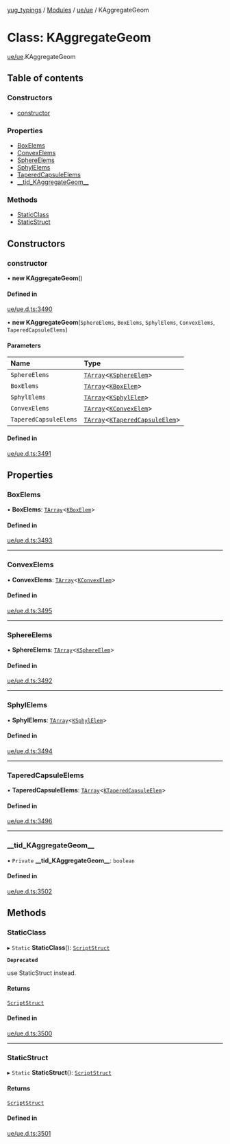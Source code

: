 [yug_typings](../README.md) / [Modules](../modules.md) / [ue/ue](../modules/ue_ue.md) / KAggregateGeom

# Class: KAggregateGeom

[ue/ue](../modules/ue_ue.md).KAggregateGeom

## Table of contents

### Constructors

- [constructor](ue_ue.KAggregateGeom.md#constructor)

### Properties

- [BoxElems](ue_ue.KAggregateGeom.md#boxelems)
- [ConvexElems](ue_ue.KAggregateGeom.md#convexelems)
- [SphereElems](ue_ue.KAggregateGeom.md#sphereelems)
- [SphylElems](ue_ue.KAggregateGeom.md#sphylelems)
- [TaperedCapsuleElems](ue_ue.KAggregateGeom.md#taperedcapsuleelems)
- [\_\_tid\_KAggregateGeom\_\_](ue_ue.KAggregateGeom.md#__tid_kaggregategeom__)

### Methods

- [StaticClass](ue_ue.KAggregateGeom.md#staticclass)
- [StaticStruct](ue_ue.KAggregateGeom.md#staticstruct)

## Constructors

### constructor

• **new KAggregateGeom**()

#### Defined in

[ue/ue.d.ts:3490](https://github.com/YugMetaverse/yug_typings/blob/25cad34/ue/ue.d.ts#L3490)

• **new KAggregateGeom**(`SphereElems`, `BoxElems`, `SphylElems`, `ConvexElems`, `TaperedCapsuleElems`)

#### Parameters

| Name | Type |
| :------ | :------ |
| `SphereElems` | [`TArray`](../interfaces/ue_puerts.TArray.md)<[`KSphereElem`](ue_ue.KSphereElem.md)\> |
| `BoxElems` | [`TArray`](../interfaces/ue_puerts.TArray.md)<[`KBoxElem`](ue_ue.KBoxElem.md)\> |
| `SphylElems` | [`TArray`](../interfaces/ue_puerts.TArray.md)<[`KSphylElem`](ue_ue.KSphylElem.md)\> |
| `ConvexElems` | [`TArray`](../interfaces/ue_puerts.TArray.md)<[`KConvexElem`](ue_ue.KConvexElem.md)\> |
| `TaperedCapsuleElems` | [`TArray`](../interfaces/ue_puerts.TArray.md)<[`KTaperedCapsuleElem`](ue_ue.KTaperedCapsuleElem.md)\> |

#### Defined in

[ue/ue.d.ts:3491](https://github.com/YugMetaverse/yug_typings/blob/25cad34/ue/ue.d.ts#L3491)

## Properties

### BoxElems

• **BoxElems**: [`TArray`](../interfaces/ue_puerts.TArray.md)<[`KBoxElem`](ue_ue.KBoxElem.md)\>

#### Defined in

[ue/ue.d.ts:3493](https://github.com/YugMetaverse/yug_typings/blob/25cad34/ue/ue.d.ts#L3493)

___

### ConvexElems

• **ConvexElems**: [`TArray`](../interfaces/ue_puerts.TArray.md)<[`KConvexElem`](ue_ue.KConvexElem.md)\>

#### Defined in

[ue/ue.d.ts:3495](https://github.com/YugMetaverse/yug_typings/blob/25cad34/ue/ue.d.ts#L3495)

___

### SphereElems

• **SphereElems**: [`TArray`](../interfaces/ue_puerts.TArray.md)<[`KSphereElem`](ue_ue.KSphereElem.md)\>

#### Defined in

[ue/ue.d.ts:3492](https://github.com/YugMetaverse/yug_typings/blob/25cad34/ue/ue.d.ts#L3492)

___

### SphylElems

• **SphylElems**: [`TArray`](../interfaces/ue_puerts.TArray.md)<[`KSphylElem`](ue_ue.KSphylElem.md)\>

#### Defined in

[ue/ue.d.ts:3494](https://github.com/YugMetaverse/yug_typings/blob/25cad34/ue/ue.d.ts#L3494)

___

### TaperedCapsuleElems

• **TaperedCapsuleElems**: [`TArray`](../interfaces/ue_puerts.TArray.md)<[`KTaperedCapsuleElem`](ue_ue.KTaperedCapsuleElem.md)\>

#### Defined in

[ue/ue.d.ts:3496](https://github.com/YugMetaverse/yug_typings/blob/25cad34/ue/ue.d.ts#L3496)

___

### \_\_tid\_KAggregateGeom\_\_

• `Private` **\_\_tid\_KAggregateGeom\_\_**: `boolean`

#### Defined in

[ue/ue.d.ts:3502](https://github.com/YugMetaverse/yug_typings/blob/25cad34/ue/ue.d.ts#L3502)

## Methods

### StaticClass

▸ `Static` **StaticClass**(): [`ScriptStruct`](ue_ue.ScriptStruct.md)

**`Deprecated`**

use StaticStruct instead.

#### Returns

[`ScriptStruct`](ue_ue.ScriptStruct.md)

#### Defined in

[ue/ue.d.ts:3500](https://github.com/YugMetaverse/yug_typings/blob/25cad34/ue/ue.d.ts#L3500)

___

### StaticStruct

▸ `Static` **StaticStruct**(): [`ScriptStruct`](ue_ue.ScriptStruct.md)

#### Returns

[`ScriptStruct`](ue_ue.ScriptStruct.md)

#### Defined in

[ue/ue.d.ts:3501](https://github.com/YugMetaverse/yug_typings/blob/25cad34/ue/ue.d.ts#L3501)
